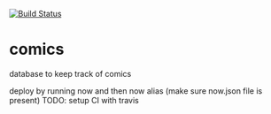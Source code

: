 [![Build Status](https://travis-ci.org/ThomasAndrewMacLean/comics-frontend.svg?branch=master)](https://travis-ci.org/ThomasAndrewMacLean/comics-frontend)

# comics

database to keep track of comics

deploy by running now and then now alias (make sure now.json file is present)
TODO: setup CI with travis
